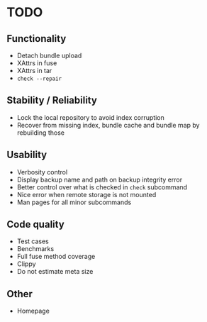 # TODO

## Functionality
* Detach bundle upload
* XAttrs in fuse
* XAttrs in tar
* `check --repair`

## Stability / Reliability
* Lock the local repository to avoid index corruption
* Recover from missing index, bundle cache and bundle map by rebuilding those

## Usability
* Verbosity control
* Display backup name and path on backup integrity error
* Better control over what is checked in `check` subcommand
* Nice error when remote storage is not mounted
* Man pages for all minor subcommands

## Code quality
* Test cases
* Benchmarks
* Full fuse method coverage
* Clippy
* Do not estimate meta size

## Other
* Homepage
